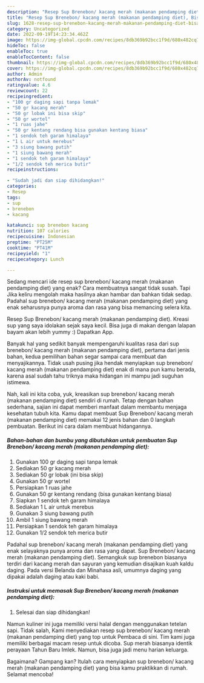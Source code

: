 ```yaml
---
description: "Resep Sup Brenebon/ kacang merah (makanan pendamping diet), Bisa Manjain Lidah"
title: "Resep Sup Brenebon/ kacang merah (makanan pendamping diet), Bisa Manjain Lidah"
slug: 1628-resep-sup-brenebon-kacang-merah-makanan-pendamping-diet-bisa-manjain-lidah
category: Uncategorized
date: 2022-09-19T14:23:34.462Z
image: https://img-global.cpcdn.com/recipes/8db369b92bcc1f9d/680x482cq70/sup-brenebon-kacang-merah-makanan-pendamping-diet-foto-resep-utama.jpg
hideToc: false
enableToc: true
enableTocContent: false
thumbnail: https://img-global.cpcdn.com/recipes/8db369b92bcc1f9d/680x482cq70/sup-brenebon-kacang-merah-makanan-pendamping-diet-foto-resep-utama.jpg
cover: https://img-global.cpcdn.com/recipes/8db369b92bcc1f9d/680x482cq70/sup-brenebon-kacang-merah-makanan-pendamping-diet-foto-resep-utama.jpg
author: Admin
authorAv: notfound
ratingvalue: 4.6
reviewcount: 22
recipeingredient:
- "100 gr daging sapi tanpa lemak"
- "50 gr kacang merah"
- "50 gr lobak ini bisa skip"
- "50 gr wortel"
- "1 ruas jahe"
- "50 gr kentang rendang bisa gunakan kentang biasa"
- "1 sendok teh garam himalaya"
- "1 L air untuk merebus"
- "3 siung bawang putih"
- "1 siung bawang merah"
- "1 sendok teh garam himalaya"
- "1/2 sendok teh merica butir"
recipeinstructions:

- "Sudah jadi dan siap dihidangkan!"
categories:
- Resep
tags:
- sup
- brenebon
- kacang

katakunci: sup brenebon kacang 
nutrition: 107 calories
recipecuisine: Indonesian
preptime: "PT25M"
cooktime: "PT41M"
recipeyield: "1"
recipecategory: Lunch

---
```



Sedang mencari ide resep sup brenebon/ kacang merah (makanan pendamping diet) yang enak? Cara membuatnya sangat tidak susah. Tapi Jika keliru mengolah maka hasilnya akan hambar dan bahkan tidak sedap. Padahal sup brenebon/ kacang merah (makanan pendamping diet) yang enak seharusnya punya aroma dan rasa yang bisa memancing selera kita.


Resep Sup Brenebon/ kacang merah (makanan pendamping diet). Kreasi sup yang saya idolakan sejak saya kecil. Bisa juga di makan dengan lalapan bayam akan lebih yummy :) Dapatkan App.

Banyak hal yang sedikit banyak mempengaruhi kualitas rasa dari sup brenebon/ kacang merah (makanan pendamping diet), pertama dari jenis bahan, kedua pemilihan bahan segar sampai cara membuat dan menyajikannya. Tidak usah pusing jika hendak menyiapkan sup brenebon/ kacang merah (makanan pendamping diet) enak di mana pun kamu berada, karena asal sudah tahu triknya maka hidangan ini mampu jadi suguhan istimewa.


Nah, kali ini kita coba, yuk, kreasikan sup brenebon/ kacang merah (makanan pendamping diet) sendiri di rumah. Tetap dengan bahan sederhana, sajian ini dapat memberi manfaat dalam membantu menjaga kesehatan tubuh kita. Kamu dapat membuat Sup Brenebon/ kacang merah (makanan pendamping diet) memakai 12 jenis bahan dan 0 langkah pembuatan. Berikut ini cara dalam membuat hidangannya.

<!--inarticleads1-->

##### Bahan-bahan dan bumbu yang dibutuhkan untuk pembuatan Sup Brenebon/ kacang merah (makanan pendamping diet):

1. Gunakan 100 gr daging sapi tanpa lemak
1. Sediakan 50 gr kacang merah
1. Sediakan 50 gr lobak (ini bisa skip)
1. Gunakan 50 gr wortel
1. Persiapkan 1 ruas jahe
1. Gunakan 50 gr kentang rendang (bisa gunakan kentang biasa)
1. Siapkan 1 sendok teh garam himalaya
1. Sediakan 1 L air untuk merebus
1. Gunakan 3 siung bawang putih
1. Ambil 1 siung bawang merah
1. Persiapkan 1 sendok teh garam himalaya
1. Gunakan 1/2 sendok teh merica butir


Padahal sup brenebon/ kacang merah (makanan pendamping diet) yang enak selayaknya punya aroma dan rasa yang dapat. Sup Brenebon/ kacang merah (makanan pendamping diet). Semangkuk sup brenebon biasanya terdiri dari kacang merah dan sayuran yang kemudian disajikan kuah kaldu daging. Pada versi Belanda dan Minahasa asli, umumnya daging yang dipakai adalah daging atau kaki babi. 

<!--inarticleads2-->

##### Instruksi untuk memasak Sup Brenebon/ kacang merah (makanan pendamping diet):


1. Selesai dan siap dihidangkan!

Namun kuliner ini juga memiliki versi halal dengan menggunakan tetelan sapi. Tidak salah, Kami menyediakan resep sup brenebon/ kacang merah (makanan pendamping diet) yang top untuk Pembaca di sini. Tim kami juga memiliki berbagai macam resep untuk dicoba. Sup merah biasanya identik perayaan Tahun Baru Imlek. Namun, bisa juga jadi menu harian keluarga. 

Bagaimana? Gampang kan? Itulah cara menyiapkan sup brenebon/ kacang merah (makanan pendamping diet) yang bisa kamu praktikkan di rumah. Selamat mencoba!
